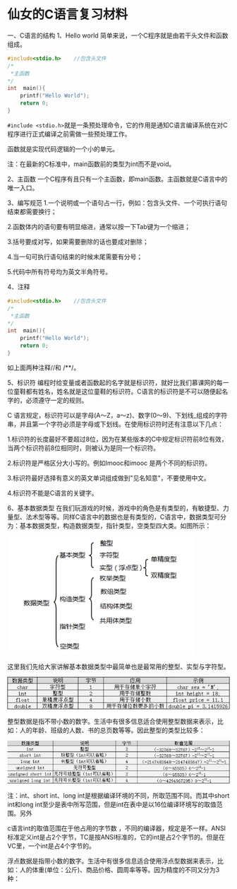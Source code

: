 # 仙女的C语言复习材料

一、C语言的结构
1、Hello world
简单来说，一个C程序就是由若干头文件和函数组成。

```cpp
#include<stdio.h>    //包含头文件
/*
 *主函数
*/  
int  main(){
    printf("Hello World");  
    return 0;
}
```
`#include <stdio.h>`就是一条预处理命令，它的作用是通知C语言编译系统在对C程序进行正式编译之前需做一些预处理工作。

函数就是实现代码逻辑的一个小的单元。

注：在最新的C标准中，main函数前的类型为int而不是void。

2、主函数
一个C程序有且只有一个主函数，即main函数。主函数就是C语言中的唯一入口。

3、编写规范
1.一个说明或一个语句占一行，例如：包含头文件、一个可执行语句结束都需要换行；

2.函数体内的语句要有明显缩进，通常以按一下Tab键为一个缩进；

3.括号要成对写，如果需要删除的话也要成对删除；

4.当一句可执行语句结束的时候末尾需要有分号；

5.代码中所有符号均为英文半角符号。

4、注释
```cpp
#include<stdio.h>    //包含头文件
/*
 *主函数
*/  
int  main(){
    printf("Hello World");  
    return 0;
}
```
如上面两种注释//和 /**/。

5、标识符
编程时给变量或者函数起的名字就是标识符，就好比我们慕课网的每一位童鞋都有姓名，姓名就是这位童鞋的标识符。C语言的标识符是不可以随便起名字的，必须遵守一定的规则。

C 语言规定，标识符可以是字母(A～Z，a～z)、数字(0～9)、下划线_组成的字符串，并且第一个字符必须是字母或下划线。在使用标识符时还有注意以下几点：

1.标识符的长度最好不要超过8位，因为在某些版本的C中规定标识符前8位有效，当两个标识符前8位相同时，则被认为是同一个标识符。

2.标识符是严格区分大小写的。例如Imooc和imooc 是两个不同的标识符。

3.标识符最好选择有意义的英文单词组成做到"见名知意"，不要使用中文。

4.标识符不能是C语言的关键字。

6、基本数据类型
在我们玩游戏的时候，游戏中的角色是有类型的，有敏捷型、力量型、法术型等等。同样C语言中的数据也是有类型的，C语言中，数据类型可分为：基本数据类型，构造数据类型，指针类型，空类型四大类。如图所示：

![图 1](../../../images/4e41dead8b73823e6ea28d70e9f5c2dbce6eaf51ed4291d8ab42276a2798f7be.png)  



这里我们先给大家讲解基本数据类型中最简单也是最常用的整型、实型与字符型。

![图 2](../../../images/625712d318f6c7470fb5ceb1f64dc565680ba41b86f86b839cc9495dc67691da.png)  


整型数据是指不带小数的数字。生活中有很多信息适合使用整型数据来表示，比如：人的年龄、班级的人数、书的总页数等等。因此整型的类型比较多：

![图 3](../../../images/07bb04dc3747af9e89e8f1d7d7012973fd7a713fc90f3f5a555402759f90f873.png)  


注：int、short int、long int是根据编译环境的不同，所取范围不同。而其中short int和long int至少是表中所写范围，但是int在表中是以16位编译环境写的取值范围。另外

c语言int的取值范围在于他占用的字节数 ，不同的编译器，规定是不一样。ANSI标准定义int是占2个字节，TC是按ANSI标准的，它的int是占2个字节的。但是在VC里，一个int是占4个字节的。

浮点数据是指带小数的数字。生活中有很多信息适合使用浮点型数据来表示，比如：人的体重(单位：公斤)、商品价格、圆周率等等。因为精度的不同又分为3种：
